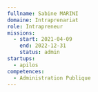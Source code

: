 ```yaml
---
fullname: Sabine MARINI
domaine: Intraprenariat
role: Intrapreneur
missions:
  - start: 2021-04-09
    end: 2022-12-31
    status: admin
startups:
  - apilos
competences:
  - Administration Publique
---
```

